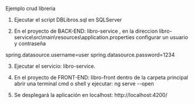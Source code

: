 Ejemplo crud libreria

1. Ejecutar el script DBLibros.sql en SQLServer

2. En el proyecto de BACK-END: libro-service , en la direccion libro-service\src\main\resources\application.properties configurar un usuario y contraseña

spring.datasource.username=user
spring.datasource.password=1234

3. Ejecutar el servicio:  libro-service.

4. En el proyecto de FRONT-END: libro-front dentro de la carpeta principal abrir una terminal cmd o shell y ejecutar: ng serve --open 

5. Se desplegará la aplicación en localhost: http://localhost:4200/